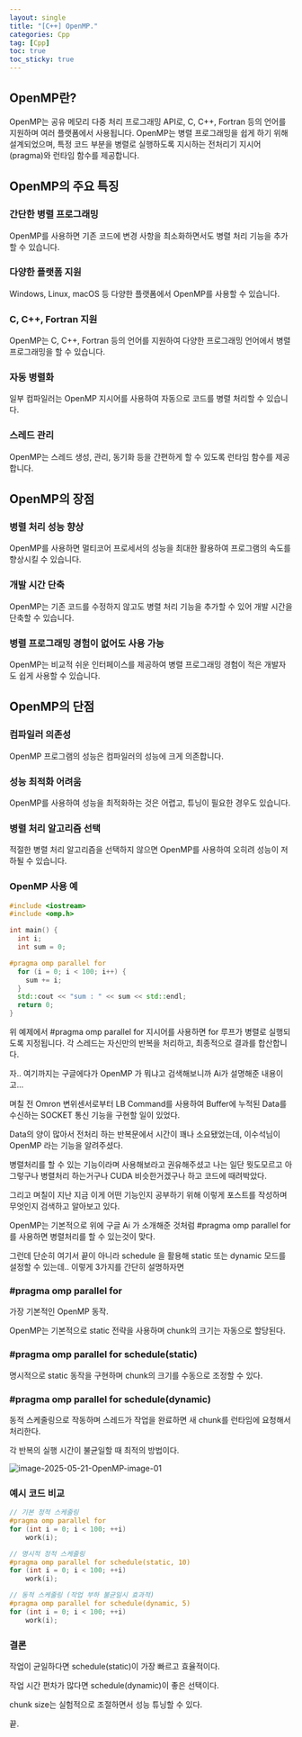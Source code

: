 ```yaml
---
layout: single
title: "[C++] OpenMP."
categories: Cpp
tag: [Cpp]
toc: true
toc_sticky: true
---
```


## OpenMP란?
OpenMP는 공유 메모리 다중 처리 프로그래밍 API로, C, C++, Fortran 등의 언어를 지원하며 여러 플랫폼에서 사용됩니다. OpenMP는 병렬 프로그래밍을 쉽게 하기 위해 설계되었으며, 특정 코드 부분을 병렬로 실행하도록 지시하는 전처리기 지시어(pragma)와 런타임 함수를 제공합니다. 

## OpenMP의 주요 특징

### 간단한 병렬 프로그래밍
OpenMP를 사용하면 기존 코드에 변경 사항을 최소화하면서도 병렬 처리 기능을 추가할 수 있습니다. 

### 다양한 플랫폼 지원
Windows, Linux, macOS 등 다양한 플랫폼에서 OpenMP를 사용할 수 있습니다. 

### C, C++, Fortran 지원
OpenMP는 C, C++, Fortran 등의 언어를 지원하여 다양한 프로그래밍 언어에서 병렬 프로그래밍을 할 수 있습니다. 

### 자동 병렬화
일부 컴파일러는 OpenMP 지시어를 사용하여 자동으로 코드를 병렬 처리할 수 있습니다. 

### 스레드 관리
OpenMP는 스레드 생성, 관리, 동기화 등을 간편하게 할 수 있도록 런타임 함수를 제공합니다. 

## OpenMP의 장점

### 병렬 처리 성능 향상
OpenMP를 사용하면 멀티코어 프로세서의 성능을 최대한 활용하여 프로그램의 속도를 향상시킬 수 있습니다. 

### 개발 시간 단축
OpenMP는 기존 코드를 수정하지 않고도 병렬 처리 기능을 추가할 수 있어 개발 시간을 단축할 수 있습니다. 

### 병렬 프로그래밍 경험이 없어도 사용 가능
OpenMP는 비교적 쉬운 인터페이스를 제공하여 병렬 프로그래밍 경험이 적은 개발자도 쉽게 사용할 수 있습니다. 

## OpenMP의 단점

### 컴파일러 의존성
OpenMP 프로그램의 성능은 컴파일러의 성능에 크게 의존합니다.

### 성능 최적화 어려움
OpenMP를 사용하여 성능을 최적화하는 것은 어렵고, 튜닝이 필요한 경우도 있습니다.

### 병렬 처리 알고리즘 선택
적절한 병렬 처리 알고리즘을 선택하지 않으면 OpenMP를 사용하여 오히려 성능이 저하될 수 있습니다. 

### OpenMP 사용 예
```c++
#include <iostream>
#include <omp.h>

int main() {
  int i;
  int sum = 0;

#pragma omp parallel for
  for (i = 0; i < 100; i++) {
    sum += i;
  }
  std::cout << "sum : " << sum << std::endl;
  return 0;
}
```
위 예제에서 #pragma omp parallel for 지시어를 사용하면 for 루프가 병렬로 실행되도록 지정됩니다. 각 스레드는 자신만의 반복을 처리하고, 최종적으로 결과를 합산합니다. 

자.. 여기까지는 구글에다가 OpenMP 가 뭐냐고 검색해보니까 Ai가 설명해준 내용이고...

며칠 전 Omron 변위센서로부터 LB Command를 사용하여 Buffer에 누적된 Data를 수신하는 SOCKET 통신 기능을 구현할 일이 있었다.

Data의 양이 많아서 전처리 하는 반복문에서 시간이 꽤나 소요됐었는데, 이수석님이 OpenMP 라는 기능을 알려주셨다.

병렬처리를 할 수 있는 기능이라며 사용해보라고 권유해주셨고 나는 일단 뭣도모르고 아 그렇구나 병렬처리 하는거구나 CUDA 비슷한거겠구나 하고 코드에 때려박았다.

그리고 며칠이 지난 지금 이게 어떤 기능인지 공부하기 위해 이렇게 포스트를 작성하며 무엇인지 검색하고 알아보고 있다.

OpenMP는 기본적으로 위에 구글 Ai 가 소개해준 것처럼 #pragma omp parallel for 를 사용하면 병렬처리를 할 수 있는것이 맞다.

그런데 단순히 여기서 끝이 아니라 schedule 을 활용해 static 또는 dynamic 모드를 설정할 수 있는데.. 이렇게 3가지를 간단히 설명하자면

### #pragma omp parallel for
가장 기본적인 OpenMP 동작.

OpenMP는 기본적으로 static 전략을 사용하며 chunk의 크기는 자동으로 할당된다.

### #pragma omp parallel for schedule(static)
명시적으로 static 동작을 구현하며 chunk의 크기를 수동으로 조정할 수 있다.

### #pragma omp parallel for schedule(dynamic)
동적 스케줄링으로 작동하며 스레드가 작업을 완료하면 새 chunk를 런타임에 요청해서 처리한다.

각 반복의 실행 시간이 불균일할 때 최적의 방법이다.

![image-2025-05-21-OpenMP-image-01](../../images/2025-05-21-OpenMP/image.png)

### 예시 코드 비교
```c++
// 기본 정적 스케줄링
#pragma omp parallel for
for (int i = 0; i < 100; ++i)
    work(i);

// 명시적 정적 스케줄링
#pragma omp parallel for schedule(static, 10)
for (int i = 0; i < 100; ++i)
    work(i);

// 동적 스케줄링 (작업 부하 불균일시 효과적)
#pragma omp parallel for schedule(dynamic, 5)
for (int i = 0; i < 100; ++i)
    work(i);
```

### 결론
작업이 균일하다면 schedule(static)이 가장 빠르고 효율적이다.

작업 시간 편차가 많다면 schedule(dynamic)이 좋은 선택이다.

chunk size는 실험적으로 조절하면서 성능 튜닝할 수 있다.

끝.